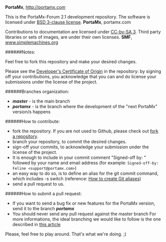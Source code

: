 **PortaMx**, http://portamx.com

This is the PortaMx-Forum 2.1 development repository. The software is licensed under [BSD 3-clause license](http://www.opensource.org/licenses/BSD-3-Clause).
**PortaMx**, portamx.com

Contributions to documentation are licensed under [CC-by-SA 3](http://creativecommons.org/licenses/by-sa/3.0). Third party libraries or sets of images, are under their own licenses.
**SMF**, www.simplemachines.org

######Notes:

Feel free to fork this repository and make your desired changes.

Please see the [Developer's Certificate of Origin](https://github.com/SimpleMachines/SMF2.1/blob/master/DCO.txt) in the repository:
by signing off your contributions, you acknowledge that you can and do license your submissions under the license of the project.

######Branches organization:
* ***master***  - is the main branch
* ***portamx*** - is the branch where the development of the "next PortaMx" version/s happens

######How to contribute:
* fork the repository. If you are not used to Github, please check out [fork a repository](http://help.github.com/fork-a-repo).
* branch your repository, to commit the desired changes.
* sign-off your commits, to acknowledge your submission under the license of the project.
* It is enough to include in your commit comment "Signed-off by: " followed by your name and email address (for example: `Signed-off-by: Feline <support@portamx.com>`)
* an easy way to do so, is to define an alias for the git commit command, which includes -s switch (reference: [How to create Git aliases](https://git.wiki.kernel.org/index.php/Aliases))
* send a pull request to us.

######How to submit a pull request:
* If you want to send a bug fix or new features for the PortaMx version, send it to the branch ***portamx***
* You should never send any pull request against the master branch
For more informations, the ideal branching we would like to follow is the one described in [this article](http://nvie.com/posts/a-successful-git-branching-model/)

Please, feel free to play around. That's what we're doing. ;) 
